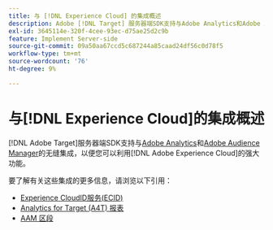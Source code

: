 ```yaml
---
title: 与 [!DNL Experience Cloud] 的集成概述
description: Adobe [!DNL Target] 服务器端SDK支持与Adobe Analytics和Adobe Audience Manager的无缝集成，以便您可以利用Adobe Experience Cloud的强大功能。
exl-id: 3645114e-320f-4cee-93ec-d75ae25d2c9b
feature: Implement Server-side
source-git-commit: 09a50aa67ccd5c687244a85caad24df56c0d78f5
workflow-type: tm+mt
source-wordcount: '76'
ht-degree: 9%

---
```


# 与[!DNL Experience Cloud]的集成概述

[!DNL Adobe Target]服务器端SDK支持与[Adobe Analytics](https://business.adobe.com/cn/products/analytics/adobe-analytics.html)和[Adobe Audience Manager](https://business.adobe.com/cn/products/audience-manager/adobe-audience-manager.html)的无缝集成，以便您可以利用[!DNL Adobe Experience Cloud]的强大功能。

要了解有关这些集成的更多信息，请浏览以下引用：

* [Experience CloudID服务(ECID)](ecid.md)
* [Analytics for Target (A4T) 报表](a4t-reporting.md)
* [AAM 区段](aam-segments.md)
